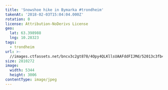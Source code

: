 ```yaml
---
title: 'Snowshoe hike in Bymarka #trondheim'
takenAt: '2018-02-03T15:04:04.000Z'
rotation: 0
license: Attribution-NoDerivs License
geo:
  lat: 63.398988
  lng: 10.28323
tags:
  - trondheim
url: >-
  //images.ctfassets.net/bncv3c2gt878/4Opy4QLKllsUAAFddFIJMd/52013c3fb4a28939d1aa82e7f2bff7c6/snowshoe-hike-in-bymarka-trondheim_40062286821_o
size: 2810272
image:
  width: 5344
  height: 3006
contentType: image/jpeg
---
```


